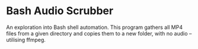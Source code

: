 # Bash Audio Scrubber 
 An exploration into Bash shell automation. This program gathers all MP4 files from a given directory and copies them to a new folder, with no audio – utilising ffmpeg.
